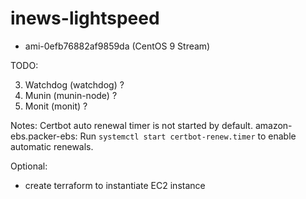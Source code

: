 # inews-lightspeed


- ami-0efb76882af9859da (CentOS 9 Stream)

TODO:

3) Watchdog (watchdog) ?
4) Munin (munin-node) ?
5) Monit (monit) ?


Notes:
Certbot auto renewal timer is not started by default.
amazon-ebs.packer-ebs: Run `systemctl start certbot-renew.timer` to enable automatic renewals.


Optional:

- create terraform to instantiate EC2 instance

